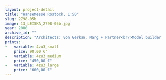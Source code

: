 ```yaml
---
layout: project-detail
title: "HanseMesse Rostock, 1:50"
slug: 2798-05b
image: 13_LEISKA_2798-05b.jpg
year: 2000
archive_id: ""
description: "Architects: von Gerkan, Marg + Partner<br/>Model builder: ?"
prints: 
-   variable: 4zu3_small
    price: 90,00 €"
-   variable: 4zu3_medium
    price: "450,00 €"
-   variable: 4zu3_large
    price: "600,00 €"
---
```

